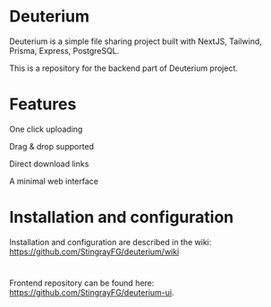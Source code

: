 # Deuterium

Deuterium is a simple file sharing project built with NextJS, Tailwind, Prisma, Express, PostgreSQL.

This is a repository for the backend part of Deuterium project.

# Features

One click uploading

Drag & drop supported

Direct download links

A minimal web interface

# Installation and configuration

Installation and configuration are described in the wiki: https://github.com/StingrayFG/deuterium/wiki

#

Frontend repository can be found here: https://github.com/StingrayFG/deuterium-ui.
